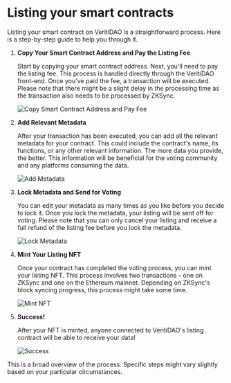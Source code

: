 # Listing your smart contracts

Listing your smart contract on VeritiDAO is a straightforward process. Here is a step-by-step guide to help you through it.

1.  **Copy Your Smart Contract Address and Pay the Listing Fee**

    Start by copying your smart contract address. Next, you'll need to pay the listing fee. This process is handled directly through the VeritiDAO front-end. Once you've paid the fee, a transaction will be executed. Please note that there might be a slight delay in the processing time as the transaction also needs to be processed by ZKSync.

    ![Copy Smart Contract Address and Pay Fee](https://chat.openai.com/c/screenshot1.png)
2.  **Add Relevant Metadata**

    After your transaction has been executed, you can add all the relevant metadata for your contract. This could include the contract's name, its functions, or any other relevant information. The more data you provide, the better. This information will be beneficial for the voting community and any platforms consuming the data.

    ![Add Metadata](https://chat.openai.com/c/screenshot2.png)
3.  **Lock Metadata and Send for Voting**

    You can edit your metadata as many times as you like before you decide to lock it. Once you lock the metadata, your listing will be sent off for voting. Please note that you can only cancel your listing and receive a full refund of the listing fee before you lock the metadata.

    ![Lock Metadata](https://chat.openai.com/c/screenshot3.png)
4.  **Mint Your Listing NFT**

    Once your contract has completed the voting process, you can mint your listing NFT. This process involves two transactions - one on ZKSync and one on the Ethereum mainnet. Depending on ZKSync's block syncing progress, this process might take some time.

    ![Mint NFT](https://chat.openai.com/c/screenshot4.png)
5.  **Success!**

    After your NFT is minted, anyone connected to VeritiDAO's listing contract will be able to receive your data!

    ![Success](https://chat.openai.com/c/screenshot5.png)

This is a broad overview of the process. Specific steps might vary slightly based on your particular circumstances.
